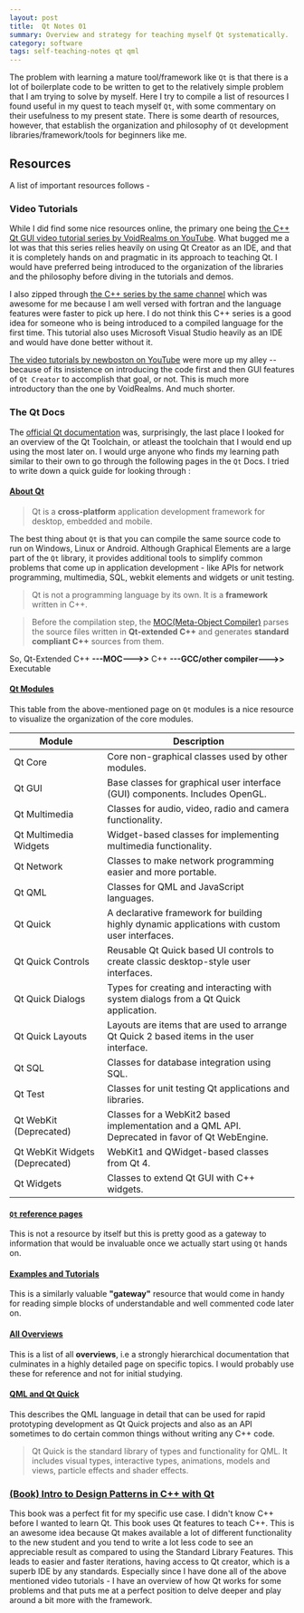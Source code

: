 ```yaml
---
layout:	post
title:  Qt Notes 01
summary: Overview and strategy for teaching myself Qt systematically.
category: software
tags: self-teaching-notes qt qml
---
```

The problem with learning a mature tool/framework like `Qt` is that there is a lot of boilerplate code to be written to get to the relatively simple problem that I am trying to solve by myself. Here I try to compile a list of resources I found useful in my quest to teach myself `Qt`, with some commentary on their usefulness to my present state. There is some dearth of resources, however, that establish the organization and philosophy of `Qt` development libraries/framework/tools for beginners like me.

Resources
--------
A list of important resources follows -
 
### Video Tutorials  

While I did find some nice resources online, the primary one being [the C++ Qt GUI video tutorial series by VoidRealms on YouTube](https://www.youtube.com/watch?v=6KtOzh0StTc&list=PL2D1942A4688E9D63). What bugged me a lot was that this series relies heavily on using Qt Creator as an IDE, and that it is completely hands on and pragmatic in its approach to teaching Qt. I would have preferred being introduced to the organization of the libraries and the philosophy before diving in the tutorials and demos. 

I also zipped through [the C++ series by the same channel](https://www.youtube.com/watch?v=vQr3fljHizc&list=PL2F919ADECA5E39A6) which was awesome for me because I am well versed with fortran and the language features were faster to pick up here. I do not think this C++ series is a good idea for someone who is being introduced to a compiled language for the first time. This tutorial also uses Microsoft Visual Studio heavily as an IDE and would have done better without it. 



[The video tutorials by newboston on YouTube](https://www.youtube.com/playlist?list=PLD0D54219E5F2544D) were more up my alley -- because of its insistence on introducing the code first and then GUI features of `Qt Creator` to accomplish that goal, or not. This is much more introductory than the one by VoidRealms. And much shorter. 

### The Qt Docs
The [official Qt documentation](http://doc.qt.io/qt-5) was, surprisingly, the last place I looked for an overview of the Qt Toolchain, or atleast the toolchain that I would end up using the most later on. I would urge anyone who finds my learning path similar to their own to go through the following pages in the `Qt` Docs. I tried to write down a quick guide for looking through :  

#### [**About Qt**](http://wiki.qt.io/About_Qt)
>Qt is a **cross-platform** application development framework for desktop, embedded and mobile. 

The best thing about `Qt` is that you can compile the same source code to run on Windows, Linux or Android. Although Graphical Elements are a large part of the `Qt` library, it provides additional tools to simplify common problems that come up in application development - like APIs for network programming, multimedia, SQL, webkit elements and widgets or unit testing.  

>Qt is not a programming language by its own. It is a **framework** written in C++.

> Before the compilation step, the [MOC(Meta-Object Compiler)](http://doc.qt.io/qt-5/moc.html) parses the source files written in **Qt-extended C++** and generates **standard compliant C++** sources from them. 

So, Qt-Extended C++ **---MOC--->>** C++ **---GCC/other compiler--->>** Executable

#### [**Qt Modules**](http://doc.qt.io/qt-5/qtmodules.html)
This table from the above-mentioned page on `Qt` modules is a nice resource to visualize the organization of the core modules.

|    Module	    	      |	      Description									             |
|-----------------------------|------------------------------------------------------------------------------------------------------|
|	Qt Core		      |		Core non-graphical classes used by other modules.					     |
|	Qt GUI	   	      |		Base classes for graphical user interface (GUI) components. Includes OpenGL.		     |
|	Qt Multimedia	      |		Classes for audio, video, radio and camera functionality.				     |
|	Qt Multimedia Widgets |		Widget-based classes for implementing multimedia functionality.				     |
|	Qt Network 	      |		Classes to make network programming easier and more portable.				     |
|	Qt QML	      	      |		Classes for QML and JavaScript languages.					 	     |
|	Qt Quick      	      |		A declarative framework for building highly dynamic applications with custom user interfaces.| 
|	Qt Quick Controls     |		Reusable Qt Quick based UI controls to create classic desktop-style user interfaces.	     |
|	Qt Quick Dialogs      |		Types for creating and interacting with system dialogs from a Qt Quick application.	     |
|	Qt Quick Layouts      |		Layouts are items that are used to arrange Qt Quick 2 based items in the user interface.     |
|	Qt SQL	 	      |		Classes for database integration using SQL.   	       	       	  	  	      	     |
|	Qt Test	 	      |		Classes for unit testing Qt applications and libraries.					     |
|	Qt WebKit (Deprecated)|		Classes for a WebKit2 based implementation and a QML API. Deprecated in favor of Qt WebEngine.|
|	Qt WebKit Widgets (Deprecated)|	WebKit1 and QWidget-based classes from Qt 4. 	    	       	  	      		     |
|	Qt Widgets	      |		  Classes to extend Qt GUI with C++ widgets.	    	    				     |

#### [**`Qt` reference pages**](http://doc.qt.io/qt-5/reference-overview.html)
This is not a resource by itself but this is pretty good as a gateway to information that would be invaluable once we actually start using `Qt` hands on. 

#### [**Examples and Tutorials**](http://doc.qt.io/qt-5/qtexamplesandtutorials.html)
This is a similarly valuable **"gateway"** resource that would come in handy for reading simple blocks of understandable and well commented code later on. 

#### [**All Overviews**](http://doc.qt.io/qt-5/overviews.html)
This is a list of all **overviews**, i.e a strongly hierarchical documentation that culminates in a highly detailed page on specific topics. I would probably use these for reference and not for initial studying.

#### [**QML and Qt Quick**](http://doc.qt.io/qt-5/qmlapplications.html) 
This describes the QML language in detail that can be used for rapid prototyping development as Qt Quick projects and also as an API sometimes to do certain common things without writing any C++ code.

>Qt Quick is the standard library of types and functionality for QML. It includes visual types, interactive types, animations, models and views, particle effects and shader effects. 

### [**(Book) Intro to Design Patterns in C++ with Qt** ](http://www.ics.com/design-patterns)
This book was a perfect fit for my specific use case. I didn't know C++ before I wanted to learn Qt. This book uses Qt features to teach C++. This is an awesome idea because Qt makes available a lot of different functionality to the new student and you tend to write a lot less code to see an appreciable result as compared to using the Standard Library Features. This leads to easier and faster iterations, having access to Qt creator, which is a superb IDE by any standards. Especially since I have done all of the above mentioned video tutorials - I have an overview of how Qt works for some problems and that puts me at a perfect position to delve deeper and play around a bit more with the framework. 
 
